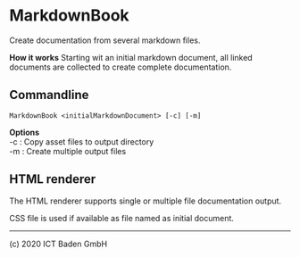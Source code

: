 # MarkdownBook
Create documentation from several markdown files.

**How it works**
Starting wit an initial markdown document, 
all linked documents are collected to create complete documentation. 

## Commandline

    MarkdownBook <initialMarkdownDocument> [-c] [-m]

**Options**   
-c : Copy asset files to output directory   
-m : Create multiple output files

## HTML renderer
The HTML renderer supports single or multiple file documentation output.

CSS file is used if available as file named as initial document.



---
(c) 2020 ICT Baden GmbH
